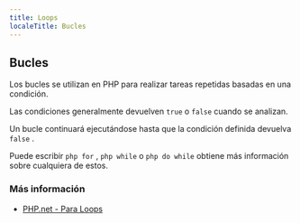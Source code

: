 ```yaml
---
title: Loops
localeTitle: Bucles
---
```

## Bucles

Los bucles se utilizan en PHP para realizar tareas repetidas basadas en una condición.

Las condiciones generalmente devuelven `true` o `false` cuando se analizan.

Un bucle continuará ejecutándose hasta que la condición definida devuelva `false` .

Puede escribir `php for` , `php while` o `php do while` obtiene más información sobre cualquiera de estos.

### Más información

*   [PHP.net - Para Loops](https://secure.php.net/manual/control-structures.for.php)